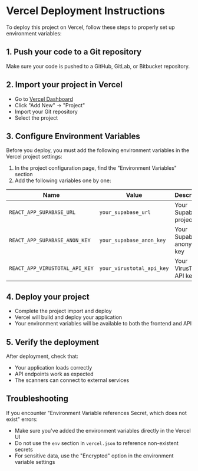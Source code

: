 # Vercel Deployment Instructions

To deploy this project on Vercel, follow these steps to properly set up environment variables:

## 1. Push your code to a Git repository

Make sure your code is pushed to a GitHub, GitLab, or Bitbucket repository.

## 2. Import your project in Vercel

- Go to [Vercel Dashboard](https://vercel.com/dashboard)
- Click "Add New" → "Project"
- Import your Git repository
- Select the project

## 3. Configure Environment Variables

Before you deploy, you must add the following environment variables in the Vercel project settings:

1. In the project configuration page, find the "Environment Variables" section
2. Add the following variables one by one:

| Name | Value | Description |
|------|-------|-------------|
| `REACT_APP_SUPABASE_URL` | `your_supabase_url` | Your Supabase project URL |
| `REACT_APP_SUPABASE_ANON_KEY` | `your_supabase_anon_key` | Your Supabase anonymous key |
| `REACT_APP_VIRUSTOTAL_API_KEY` | `your_virustotal_api_key` | Your VirusTotal API key |

## 4. Deploy your project

- Complete the project import and deploy
- Vercel will build and deploy your application
- Your environment variables will be available to both the frontend and API

## 5. Verify the deployment

After deployment, check that:
- Your application loads correctly
- API endpoints work as expected
- The scanners can connect to external services

## Troubleshooting

If you encounter "Environment Variable references Secret, which does not exist" errors:
- Make sure you've added the environment variables directly in the Vercel UI
- Do not use the `env` section in `vercel.json` to reference non-existent secrets
- For sensitive data, use the "Encrypted" option in the environment variable settings
